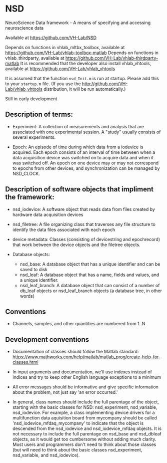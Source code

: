 # NSD
NeuroScience Data framework - A means of specifying and accessing neuroscience data

Available at https://github.com/VH-Lab/NSD

Depends on functions in vhlab_mltbx_toolbox, available at https://github.com/VH-Lab/vhlab-toolbox-matlab
Depends on functions in vhlab_thirdparty, available at https://github.com/VH-Lab/vhlab-thirdparty-matlab
It is recommended that the developer also install vhlab_vhtools, available at https://github.com/VH-Lab/vhlab_vhtools

It is assumed that the function `nsd_Init.m` is run at startup. Please add this to your `startup.m` file. (If you use the http://github.com/VH-Lab/vhlab_vhtools distribution, it will be run automatically.)



Still in early development

## Description of terms:

- Experiment: A collection of measurements and analysis that are associated with one experimental session. A "study" usually consists of several experiments.

- Epoch: An episode of time during which data from a iodevice is acquired. Each epoch consists of an interval of time between when a data acquisition device was switched on to acquire data and when it was switched off. An epoch on one device may or may not correspond to epochs from other devices, and synchronization can be managed by NSD_CLOCK.

## Description of software objects that impliment the framework:

- nsd_iodevice: A software object that reads data from files created by hardware data acquisition devices

- nsd_filetree: A file organizing class that traverses any file structure to identify the data files associated with each epoch

- device metadata: Classes (consisting of devicestring and epochrecord) that work between the device objects and the filetree objects.

- Database objects:
   - nsd_base: A database object that has a unique identifier and can be saved to disk
   - nsd_leaf: A database object that has a name, fields and values, and a unique identifier.
   - nsd_leaf_branch: A database object that can consist of a number of db_leaf objects or nsd_leaf_branch objects (a database tree, in other words)

## Conventions

- Channels, samples, and other quantities are numbered from 1..N

## Development conventions

- Documentation of classes should follow the Matlab standard: https://www.mathworks.com/help/matlab/matlab_prog/create-help-for-classes.html

- In input arguments and documentation, we'll use indexes instead of indices and try to keep other English language exceptions to a minimum

- All error messages should be informative and give specific information about the problem, not just say 'an error occurred.'

- In general, class names should include the full parentage of the object, starting with the basic classes for NSD: nsd_experiment, nsd_variable, nsd_iodevice. For example, a class implementing device drivers for a multifunction data aquisition board from mycompany should be called 'nsd_iodevice_mfdaq_mycompany' to indicate that the object is descended from the nsd_iodevice and nsd_iodevice_mfdaq objects. It is not necessary to include the full parentage on nsd_base and nsd_dbleaf objects, as it would get too cumbersome without adding much clarity. Most users and programmers don't need to think about those classes (but will need to think about the basic classes nsd_experiment, nsd_variable, and nsd_iodevice).

